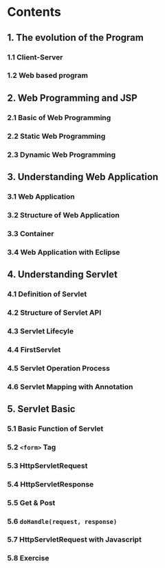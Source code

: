 # Contents

## 1. The evolution of the Program

### 1.1 Client-Server

### 1.2 Web based program

## 2. Web Programming and JSP

### 2.1 Basic of Web Programming

### 2.2 Static Web Programming

### 2.3 Dynamic Web Programming

## 3. Understanding Web Application

### 3.1 Web Application

### 3.2 Structure of Web Application

### 3.3 Container

### 3.4 Web Application with Eclipse

## 4. Understanding Servlet

### 4.1 Definition of Servlet

### 4.2 Structure of Servlet API

### 4.3 Servlet Lifecyle

### 4.4 FirstServlet

### 4.5 Servlet Operation Process

### 4.6 Servlet Mapping with Annotation

## 5. Servlet Basic

### 5.1 Basic Function of Servlet

### 5.2 `<form>` Tag

### 5.3 HttpServletRequest

### 5.4 HttpServletResponse

### 5.5 Get & Post

### 5.6 `doHandle(request, response)`

### 5.7 HttpServletRequest with Javascript

### 5.8 Exercise

